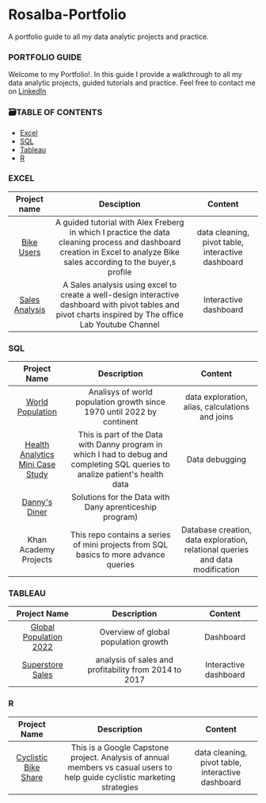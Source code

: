 # Rosalba-Portfolio
A portfolio guide to all my data analytic projects and practice.

### PORTFOLIO GUIDE ###

Welcome to my Portfolio!. In this guide I provide a walkthrough to all my data analytic projects, guided tutorials and practice.
Feel free to contact me on [LinkedIn](https://www.linkedin.com/in/rosalba-martin-miami/)


### 🗃️TABLE OF CONTENTS ###

* [Excel](https://github.com/rosalbamartin/Rosalba-Portfolio#Excel)
* [SQL](https://github.com/rosalbamartin/Rosalba-Portfolio#SQL)
* [Tableau](https://github.com/rosalbamartin/Rosalba-Portfolio#Tableau)
* [R](https://github.com/rosalbamartin/Rosalba-Portfolio#R) 



### EXCEL ###
| Project name | Desciption | Content |
| :---: | :---: | :---: |
|  [Bike Users](https://github.com/rosalbamartin/Excel/blob/main/Bike%20users%20EXCEL%20Project.xlsx) | A guided tutorial with Alex Freberg in which I practice the data cleaning process and dashboard creation in Excel to analyze Bike sales according to the buyer,s profile | data cleaning, pivot table, interactive dashboard |
|  [Sales Analysis](https://github.com/rosalbamartin/Excel/blob/main/Bike%20users%20EXCEL%20Project.xlsx)| A Sales analysis using excel to create a well-design interactive dashboard with pivot tables and pivot charts inspired by The office Lab Youtube Channel |Interactive dashboard |


### SQL ###


| Project   Name | Description | Content |
| :---: | :---: | :---: |
| [World Population](https://github.com/rosalbamartin/SQL/blob/main/World%20Population)| Analisys of world population growth since 1970 until 2022 by continent | data exploration, alias, calculations and joins |     
| [Health Analytics Mini Case Study](https://github.com/rosalbamartin/SQL/blob/main/Health%20Analytics%20Mini%20Case%20Study.md)| This is part of the Data with Danny program  in which I had to debug and completing SQL queries to analize patient's health data | Data debugging |
| [Danny's Diner](https://github.com/rosalbamartin/SQL/blob/main/Danny's%20Diner.md)|Solutions for the Data with Dany aprenticeship program) | 
| Khan Academy Projects | This repo contains a series of mini projects from SQL basics to more advance queries | Database creation, data exploration, relational queries and data modification |



### TABLEAU ###
 
| Project Name | Description | Content |
| :---: | :---: | :---: |
| [Global Population 2022](https://public.tableau.com/app/profile/rosalba.martin/viz/GlobalPopulation2022/Dashboard1) | Overview of global population growth       | Dashboard  |  
| [Superstore Sales](https://public.tableau.com/app/profile/rosalba.martin/viz/SuperstoreAnalysis_16709485167360/Dashboard1) | analysis of sales and profitability from 2014 to 2017 | Interactive dashboard | 

### R ###
                                                
| Project Name | Description | Content |
| :---: | :---: | :---: |
| [Cyclistic Bike Share](https://github.com/rosalbamartin/Cyclistic-Bike-share-Data-Analysis)  | This is a Google Capstone project. Analysis of annual members vs casual users to help guide cyclistic marketing strategies  | data cleaning, pivot table, interactive dashboard |
